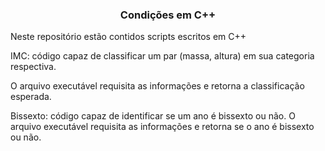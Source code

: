 <h3  align="center"> Condições em C++ </h3>

Neste repositório estão contidos scripts escritos em C++

IMC: código capaz de classificar um par (massa, altura) em sua categoria respectiva.

O arquivo executável requisita as informações e retorna a classificação esperada.

Bissexto: código capaz de identificar se um ano é bissexto ou não.
O arquivo executável requisita as informações e retorna se o ano é bissexto ou não.